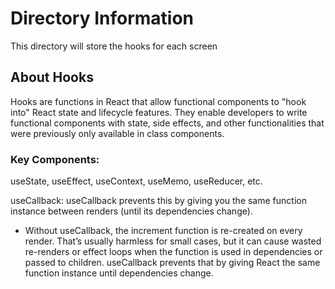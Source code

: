 # Directory Information

This directory will store the hooks for each screen

## About Hooks

Hooks are functions in React that allow functional components to "hook into" React state and lifecycle features. 
They enable developers to write functional components with state, side effects, and other functionalities that were previously only available in class components.

### Key Components:
useState, useEffect, useContext, useMemo, useReducer, etc.

useCallback: useCallback prevents this by giving you the same function instance between renders (until its dependencies change).
- Without useCallback, the increment function is re-created on every render. That’s usually harmless for small cases, but it can cause wasted re-renders or effect loops when the function is used in dependencies or passed to children. useCallback prevents that by giving React the same function instance until dependencies change.